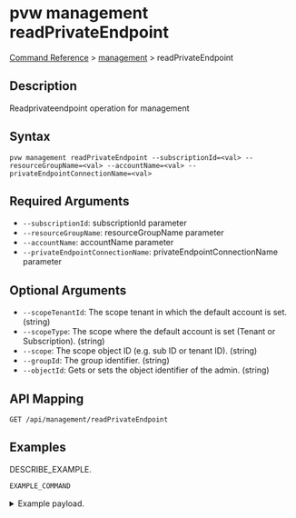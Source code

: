 # pvw management readPrivateEndpoint
[Command Reference](../../../README.md#command-reference) > [management](./main.md) > readPrivateEndpoint

## Description
Readprivateendpoint operation for management

## Syntax
```
pvw management readPrivateEndpoint --subscriptionId=<val> --resourceGroupName=<val> --accountName=<val> --privateEndpointConnectionName=<val>
```

## Required Arguments
- `--subscriptionId`: subscriptionId parameter
- `--resourceGroupName`: resourceGroupName parameter
- `--accountName`: accountName parameter
- `--privateEndpointConnectionName`: privateEndpointConnectionName parameter

## Optional Arguments
- `--scopeTenantId`: The scope tenant in which the default account is set. (string)
- `--scopeType`: The scope where the default account is set (Tenant or Subscription). (string)
- `--scope`: The scope object ID (e.g. sub ID or tenant ID). (string)
- `--groupId`: The group identifier. (string)
- `--objectId`: Gets or sets the object identifier of the admin. (string)

## API Mapping
 >  > []()
```
GET /api/management/readPrivateEndpoint
```

## Examples
DESCRIBE_EXAMPLE.
```powershell
EXAMPLE_COMMAND
```
<details><summary>Example payload.</summary>
<p>

```json
PASTE_JSON_HERE
```
</p>
</details>